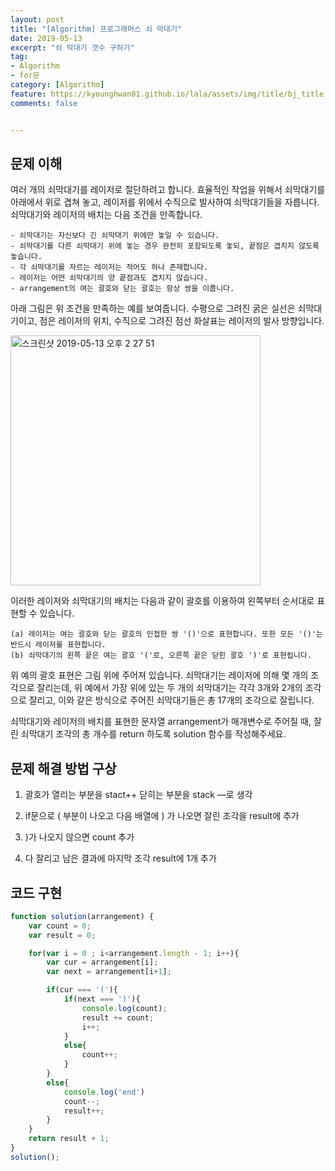```yaml
---
layout: post
title: "[Algorithm] 프로그래머스 쇠 막대기"
date: 2019-05-13
excerpt: "쇠 막대기 갯수 구하기"
tag:
- Algorithm
- for문
category: [Algorithm]
feature: https://kyounghwan01.github.io/lala/assets/img/title/bj_title.jpg
comments: false


---
```


 


## 문제 이해

여러 개의 쇠막대기를 레이저로 절단하려고 합니다. 효율적인 작업을 위해서 쇠막대기를 아래에서 위로 겹쳐 놓고, 레이저를 위에서 수직으로 발사하여 쇠막대기들을 자릅니다. 쇠막대기와 레이저의 배치는 다음 조건을 만족합니다.

```
- 쇠막대기는 자신보다 긴 쇠막대기 위에만 놓일 수 있습니다.
- 쇠막대기를 다른 쇠막대기 위에 놓는 경우 완전히 포함되도록 놓되, 끝점은 겹치지 않도록 놓습니다.
- 각 쇠막대기를 자르는 레이저는 적어도 하나 존재합니다.
- 레이저는 어떤 쇠막대기의 양 끝점과도 겹치지 않습니다.
- arrangement의 여는 괄호와 닫는 괄호는 항상 쌍을 이룹니다. 
```


아래 그림은 위 조건을 만족하는 예를 보여줍니다. 수평으로 그려진 굵은 실선은 쇠막대기이고, 점은 레이저의 위치, 수직으로 그려진 점선 화살표는 레이저의 발사 방향입니다.

<img width="400" alt="스크린샷 2019-05-13 오후 2 27 51" src="https://user-images.githubusercontent.com/44187477/57597964-56953100-758c-11e9-9cee-64b7d2cd2acc.png">


이러한 레이저와 쇠막대기의 배치는 다음과 같이 괄호를 이용하여 왼쪽부터 순서대로 표현할 수 있습니다.

```
(a) 레이저는 여는 괄호와 닫는 괄호의 인접한 쌍 '()'으로 표현합니다. 또한 모든 '()'는 반드시 레이저를 표현합니다.
(b) 쇠막대기의 왼쪽 끝은 여는 괄호 '('로, 오른쪽 끝은 닫힌 괄호 ')'로 표현됩니다.
```

위 예의 괄호 표현은 그림 위에 주어져 있습니다.
쇠막대기는 레이저에 의해 몇 개의 조각으로 잘리는데, 위 예에서 가장 위에 있는 두 개의 쇠막대기는 각각 3개와 2개의 조각으로 잘리고, 이와 같은 방식으로 주어진 쇠막대기들은 총 17개의 조각으로 잘립니다.

쇠막대기와 레이저의 배치를 표현한 문자열 arrangement가 매개변수로 주어질 때, 잘린 쇠막대기 조각의 총 개수를 return 하도록 solution 함수를 작성해주세요.



## 문제 해결 방법 구상

1. 괄호가 열리는 부분을 stact++ 닫히는 부분을 stack —로 생각

2. if문으로 ( 부분이 나오고 다음 배열에 ) 가 나오면 잘린 조각을 result에 추가

3. )가 나오지 않으면 count 추가

4. 다 잘리고 남은 결과에 마지막 조각 result에 1개 추가

    

## 코드 구현

```javascript
function solution(arrangement) {
    var count = 0;
    var result = 0;

    for(var i = 0 ; i<arrangement.length - 1; i++){
        var cur = arrangement[i];
        var next = arrangement[i+1];

        if(cur === '('){
            if(next === ')'){
                console.log(count);
                result += count;
                i++;
            }
            else{
                count++;
            }            
        }
        else{
            console.log('end')
            count--;
            result++;
        }        
    }
    return result + 1;
}
solution();
```

## 
